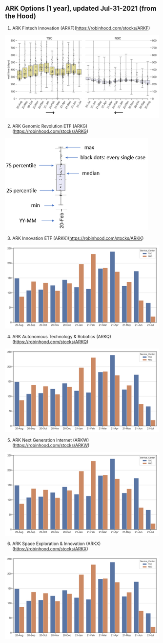 ## ARK Options [1 year], updated Jul-31-2021 (from the Hood)

 
1. ARK Fintech Innovation (ARKF)(https://robinhood.com/stocks/ARKF)
 
![Figure_1](https://raw.githubusercontent.com/happy-fish-01/National_interest_waiver_waittime/main/fig1.png) 
 
2. ARK Genomic Revolution ETF (ARKG)(https://robinhood.com/stocks/ARKG)
 
![Figure_2](https://raw.githubusercontent.com/happy-fish-01/National_interest_waiver_waittime/main/fig3.PNG) 
 
3. ARK Innovation ETF (ARKK)(https://robinhood.com/stocks/ARKK)
 
![Figure_3](https://raw.githubusercontent.com/happy-fish-01/National_interest_waiver_waittime/main/fig2.png)

4. ARK Autonomous Technology & Robotics (ARKQ)(https://robinhood.com/stocks/ARKQ)

![Figure_4](https://raw.githubusercontent.com/happy-fish-01/National_interest_waiver_waittime/main/fig2.png)

5. ARK Next Generation Internet (ARKW)(https://robinhood.com/stocks/ARKW)

![Figure_5](https://raw.githubusercontent.com/happy-fish-01/National_interest_waiver_waittime/main/fig2.png)

6. ARK Space Exploration & Innovation (ARKX)(https://robinhood.com/stocks/ARKX)

![Figure_6](https://raw.githubusercontent.com/happy-fish-01/National_interest_waiver_waittime/main/fig2.png)

